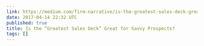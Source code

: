 ```yaml
---
link: https://medium.com/firm-narrative/is-the-greatest-sales-deck-great-for-savvy-prospects-d5de48fb2f94
date: 2017-04-14 22:32 UTC
published: true
title: Is the “Greatest Sales Deck” Great for Savvy Prospects?
tags: []
---
```



